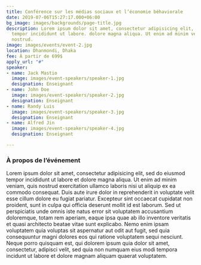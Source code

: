 ```yaml
---
title: Conférence sur les médias sociaux et l’économie béhaviorale
date: 2019-07-06T15:27:17.000+06:00
bg_image: images/backgrounds/page-title.jpg
description: Lorem ipsum dolor sit amet, consectetur adipisicing elit, sed do eiusmod
  tempor incididunt ut labore. dolore magna aliqua. Ut enim ad minim veniam, quis
  nostrud.
image: images/events/event-2.jpg
location: Dhanmondi, Dhaka
fee: À partir de 699$
apply_url: "#"
speaker:
- name: Jack Mastio
  image: images/event-speakers/speaker-1.jpg
  designation: Enseignant
- name: John Doe
  image: images/event-speakers/speaker-2.jpg
  designation: Enseignant
- name: Randy Luis
  image: images/event-speakers/speaker-3.jpg
  designation: Enseignant
- name: Alfred Jin
  image: images/event-speakers/speaker-4.jpg
  designation: Enseignant

---
```

### À propos de l’événement

Lorem ipsum dolor sit amet, consectetur adipisicing elit, sed do eiusmod tempor incididunt ut labore et dolore magna aliqua. Ut enim ad minim veniam, quis nostrud exercitation ullamco laboris nisi ut aliquip ex ea commodo consequat. Duis aute irure dolor in reprehenderit in voluptate velit esse cillum dolore eu fugiat  pariatur. Excepteur sint occaecat cupidatat non proident, sunt in culpa qui officia deserunt mollit id est laborum. Sed ut perspiciatis unde omnis iste natus error sit voluptatem accusantium doloremque, totam rem aperiam, eaque ipsa quae ab illo inventore veritatis et quasi architecto beatae vitae sunt explicabo. Nemo enim ipsam voluptatem quia voluptas sit aspernatur aut odit aut fugit, sed quia consequuntur magni dolores eos qui ratione voluptatem sequi nesciunt. Neque porro quisquam est, qui dolorem ipsum quia dolor sit amet, consectetur, adipisci velit, sed quia non numquam eius modi tempora incidunt ut labore et dolore magnam aliquam quaerat voluptatem.